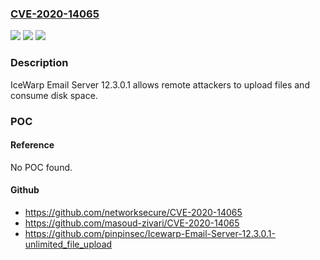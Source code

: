 ### [CVE-2020-14065](https://cve.mitre.org/cgi-bin/cvename.cgi?name=CVE-2020-14065)
![](https://img.shields.io/static/v1?label=Product&message=n%2Fa&color=blue)
![](https://img.shields.io/static/v1?label=Version&message=n%2Fa&color=blue)
![](https://img.shields.io/static/v1?label=Vulnerability&message=n%2Fa&color=brighgreen)

### Description

IceWarp Email Server 12.3.0.1 allows remote attackers to upload files and consume disk space.

### POC

#### Reference
No POC found.

#### Github
- https://github.com/networksecure/CVE-2020-14065
- https://github.com/masoud-zivari/CVE-2020-14065
- https://github.com/pinpinsec/Icewarp-Email-Server-12.3.0.1-unlimited_file_upload


